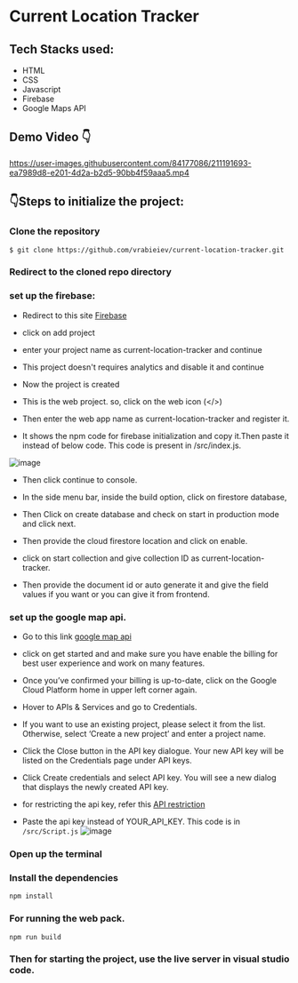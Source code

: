 # Current Location Tracker

## Tech Stacks used:

- HTML
- CSS
- Javascript
- Firebase
- Google Maps API

## Demo Video 👇

https://user-images.githubusercontent.com/84177086/211191693-ea7989d8-e201-4d2a-b2d5-90bb4f59aaa5.mp4



## :point_down:Steps to initialize the project:

### Clone the repository
```
$ git clone https://github.com/vrabieiev/current-location-tracker.git
```
### Redirect to the cloned repo directory

### set up the firebase:
- Redirect to this site
 [Firebase](https://console.firebase.google.com/)
 
- click on add project

- enter your project name as current-location-tracker and continue

- This project doesn't requires analytics and disable it and continue

- Now the project is created

- This is the web project. so, click on the web icon (</>)

- Then enter the web app name as current-location-tracker and register it.

- It shows the npm code for firebase initialization and copy it.Then paste it instead of below code. This code is present in /src/index.js.

![image](https://user-images.githubusercontent.com/84177086/192140424-867f31d0-31b8-4e6c-a9b3-be93d7c75e23.png)

- Then click continue to console.

- In the side menu bar, inside the build option, click on firestore database,

- Then Click on create database and check on start in production mode and click next.

- Then provide the cloud firestore location and click on enable.

- click on start collection and give collection ID as current-location-tracker.

- Then provide the document id or auto generate it and give the field values if you want or you can give it from frontend.

### set up the google map api.
- Go to this link [google map api](https://mapsplatform.google.com/)

- click on get started and and make sure you have enable the billing for best user experience and work on many features.

- Once you’ve confirmed your billing is up-to-date, click on the Google Cloud Platform home in upper left corner again.

- Hover to APIs & Services and go to Credentials.

- If you want to use an existing project, please select it from the list. Otherwise, select ‘Create a new project’ and enter a project name.

- Click the Close button in the API key dialogue. Your new API key will be listed on the Credentials page under API keys.

- Click Create credentials and select API key. You will see a new dialog that displays the newly created API key.

- for restricting the api key, refer this [API restriction](https://developers.google.com/maps/documentation/javascript/get-api-key)

- Paste the api key instead of YOUR_API_KEY. This code is in `/src/Script.js`
![image](https://user-images.githubusercontent.com/84177086/192141144-313800bf-5e96-41cf-a2db-ec1b28f60bcc.png)
 
### Open up the terminal 

### Install the dependencies
```
npm install
```
### For running the web pack.
```
npm run build
```
### Then for starting the project, use the live server in visual studio code.

